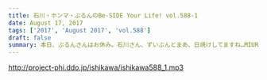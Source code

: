 ```yaml
---
title: 石川・ホンマ・ぶるんのBe-SIDE Your Life! vol.588-1
date: August 17, 2017
tags: ['2017', 'August 2017', 'vol.588']
draft: false
summary: 本日、ぶるんさんはお休み。石川さん、ずいぶんとまあ、日焼けしてますね…MIURA
---
```


http://project-phi.ddo.jp/ishikawa/ishikawa588_1.mp3